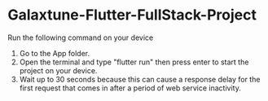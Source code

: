 # Galaxtune-Flutter-FullStack-Project
 Run the following command on your device
 1. Go to the App folder.
 2. Open the terminal and type "flutter run" then press enter to start the project on your device.
 3. Wait up to 30 seconds because this can cause a response delay for the first request that comes in after a period of web service inactivity.
